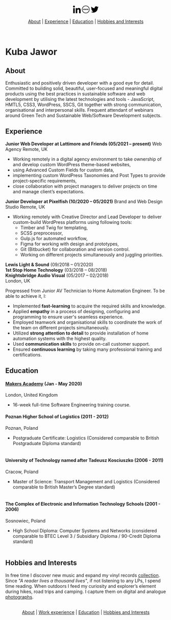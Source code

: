 <p align="center">
<a href="https://linkedin.com/in/kubajawor" target="_blank" rel="norefferer"><img src="https://github.com/plkujaw/plkujaw/blob/master/linkedin-icon.png" alt="linkedin" width="24px"></a> <a href="https://kubajawor.dev" target="_blank" rel="norefferer"><img src="https://github.com/plkujaw/plkujaw/blob/master/www-icon.png" alt="www" width="24px"></a> <a href="https://twitter.com/plkujaw" target="_blank" rel="norefferer"><img src="https://github.com/plkujaw/plkujaw/blob/master/tw-icon.png" alt="twitter" width="24px"></a>
</p>
<p align="center">
<a href="#about">About</a> |
<a href="#experience">Experience</a> |
<a href="#education">Education</a> |
<a href="#hobbies-and-interests">Hobbies and Interests</a>
</p>
</br>

# Kuba Jawor

## About

Enthusiastic and positively driven developer with a good eye for detail. Committed to building solid, beautiful, user-focused and meaningful digital products using the best practices in sustainable software and web development by utilising the latest technologies and tools - JavaScript, HMTL5, CSS3, WordPress, SSCS, Git together with strong communication, organisational and interpersonal skills. Frequent attendant of webinars around Green Tech and Sustainable Web/Software Development subjects.

## Experience

**Junior Web Developer at Lattimore and Friends (05/2021 – present)**
Web Agency
Remote, UK

- Working remotely in a digital agency environment to take ownership of and develop custom WordPress theme-based websites,
- using Advanced Custom Fields for custom data,
- implementing custom WordPress Taxonomies and Post Types to provide project-specific requirements,
- close collaboration with project managers to deliver projects on time and manage client’s expectations.

**Junior Developer at Pixelfish (10/2020 – 05/2021)**
Brand and Web Design Studio
Remote, UK

- Working remotely with Creative Director and Lead Developer to deliver custom-build WordPress platforms using following tools:
  - Timber and Twig for templating,
  - SCSS preprocessor,
  - Gulp.js for automated workflow,
  - Figma for working with design and prototypes,
  - Git (Bitbucket) for collaboration and version control.
  - Working on different projects simultaneously and juggling priorities.


**Lewis Light & Sound** (09/2018 – 01/2020)</br>
**1st Stop Home Technology** (03/2018 – 08/2018)</br>
**Knightsbridge Audio Visual** (05/2017 – 02/2018)</br>
London, UK


Progressed from Junior AV Technician to Home Automation Engineer. To be able to achieve it, I:</br>
- Implemented **fast-learning** to acquire the required skills and knowledge.
- Applied **empathy** in a process of designing, configuring and programming to ensure user's seamless experience.
- Employed teamwork and organisational skills to coordinate the work of the team on different projects simultaneously.
- Utilized **strong attention to detail** to provide installation of home automation systems with the highest quality.
- Used **communication skills** to provide on-call customer support.
- Ensured **continuous learning** by taking many professional training and certifications.


## Education

#### [Makers Academy](https://makers.tech) (Jan - May 2020)</br>
London, United Kingdom

-   16-week full-time Software Engineering training course.

#### Poznan Higher School of Logistics (2011 - 2012)</br>
Poznan, Poland

-   Postgraduate Certificate: Logistics
    (Considered comparable to British Postgraduate Diploma standard)</br></br>

#### University of Technology named after Tadeusz Kosciuszko (2006 - 2011)</br>
Cracow, Poland

-   Master of Science: Transport Management and Logistics
    (Considered comparable to British Master’s Degree standard)</br></br>

#### The Complex of Electronic and Information Technology Schools (2001 - 2006)</br>
Sosnowiec, Poland

-   High School Diploma: Computer Systems and Networks
    (considered comparable to BTEC Level 3 / Subsidiary Diploma / 90-Credit Diploma standard)</br></br>


## Hobbies and Interests

In free time I discover new music and expand my vinyl records [collection](https://www.discogs.com/user/plkujaw/collection).
Since <em>"A reader lives a thousand lives"</em>, if not listening to any LPs, I spend time reading.
When outdoors I feed my curiosity and explorer’s element during hikes, road trips and camping. I capture them on digital and analogue [photographs](https://www.hireacamera.com/en-gb/blog/case-studies/customer-case-study-visiting-the-four-corners-of-the-uk-with-the-fujifilm-xe2-xf18-135mm/).
</br>
</br>

<p align="center">
<a href="#about">About</a> |
<a href="#experience">Work experience</a> |
<a href="#education">Education</a> |
<a href="#hobbies-and-interests">Hobbies and Interests</a>
</p>
